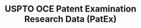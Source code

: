 ---
layout: default
bigquery: https://console.cloud.google.com/bigquery?p=patents-public-data&d=uspto_oce_pair&page=dataset
citation: 'Graham, S. Marco, A., and Miller, A. (2015). “The USPTO Patent Examination
  Research Dataset: A Window on the Process of Patent Examination.”'
contributors: Graham, S. Marco, A., Miller, A.
cost: None
description: The latest version of PatEx (referred to below as the 2020 release) contains
  detailed information on nearly 11.9 million publicly-viewable provisional and non-provisional
  patent applications to the USPTO and over 4.6 million Patent Cooperation Treaty
  (PCT) applications. It is based on data that OCE downloaded from the Patent Examination
  Data System (PEDS) in April, 2021. The PEDS data are sourced from Public PAIR. The
  first time that OCE used PEDS as the basis of PatEx was for the 2019 release. We
  took the PEDS data and organized it into the familiar PatEx data files, which are
  based on the organization of the Public PAIR portal. The data files include information
  on each application’s characteristics, prosecution history, continuation history,
  claims of foreign priority, patent term adjustment history, publication history,
  and correspondence address information.
documentation: 'For the 2019 and later releases, new technical documentation is available
  https://www.uspto.gov/sites/default/files/documents/PatEx-2019-Technical-Doc.pdf


  A document describing the 2014-2017 data sets is available and can be cited as:
  Graham, Stuart J.H. and Marco, Alan C. and Miller, Richard, The USPTO Patent Examination
  Research Dataset: A Window on the Process of Patent Examination (November 30, 2015).
  Available at SSRN: https://ssrn.com/abstract=2702637.'
last_edit: Mon, 04 Apr 2022 19:06:22 GMT
location: https://www.uspto.gov/ip-policy/economic-research/research-datasets/patent-examination-research-dataset-public-pair
maintained_by: EconomicsData@uspto.gov
related_publications: https://ssrn.com/abstract=29956744, https://ssrn.com/abstract=2702637
schema_fields: '[''wipo_pub_number'', ''correspondence_street_line_1'', ''correspondence_city'',
  ''examiner_art_unit'', ''disposal_type'', ''inventor_region_code'', ''uspc_subclass'',
  ''patent_issue_date'', ''child_application_number'', ''examiner_id'', ''correspondence_name_line_2'',
  ''correspondence_region_code'', ''file_location_date'', ''child_filing_date'', ''invention_subject_matter'',
  ''correspondence_region_name'', ''parent_country_code'', ''parent_country'', ''status_code'',
  ''patent_number'', ''customer_number'', ''examiner_name_middle'', ''parent_filing_date'',
  ''file_location'', ''uspc_class'', ''inventor_country_name'', ''confirm_number'',
  ''inventor_name_last'', ''earliest_pgpub_date'', ''small_entity_indicator'', ''foreign_parent_date'',
  ''inventor_name_first'', ''earliest_pgpub_number'', ''correspondence_postal_code'',
  ''sequence_number'', ''recorded_date'', ''event_code'', ''appl_status_date'', ''aia_first_to_file'',
  ''correspondence_street_line_2'', ''event_description'', ''inventor_address_type'',
  ''invention_title'', ''continuation_type'', ''foreign_parent_id'', ''parent_application_number'',
  ''abandon_date'', ''correspondence_country_code'', ''application_number_pair'',
  ''application_number'', ''appl_status_code'', ''atty_docket_number'', ''status_description'',
  ''correspondence_country_name'', ''filing_date'', ''correspondence_name_line_1'',
  ''inventor_country_code'', ''examiner_name_last'', ''inventor_name_middle'', ''application_type'',
  ''inventor_rank'', ''wipo_pub_date'', ''examiner_name_first'']'
shortname: patex
tags:
- patents
- legal
- history
terms_of_use: 'USPTO’s online databases are not designed or intended to be a source
  for bulk downloads of USPTO data when accessed through the website’s interfaces.
  Individuals, companies, IP addresses, or blocks of IP addresses who, in effect,
  deny or decrease service by generating unusually high numbers of database accesses
  (searches, pages, or hits), whether generated manually or in an automated fashion,
  may be denied access to USPTO servers without notice.


  Bulk data products may be separately obtained from the USPTO, either for free or
  at the cost of dissemination. For details, see information on Electronic Bulk Data
  Products: https://www.uspto.gov/learning-and-resources/electronic-bulk-data-products'
title: USPTO OCE Patent Examination Research Data (PatEx)
uuid: 4342caa7-23af-420c-b2f6-6088f133df6a
---